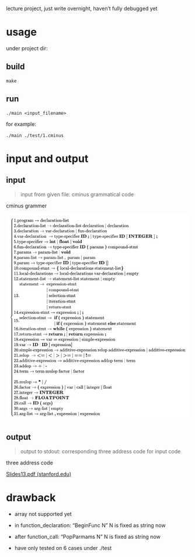 lecture project, just write overnight, haven’t fully debugged yet

# usage

under project dir:

## build

```shell
make
```

## run

```shell
./main <input_filename>
```

for example:

```shell
./main ./test/1.cminus
```

# input and output

## input

> input from given file: cminus grammatical code

cminus grammer

![](.\fig\cminus_grammer.jpg)

## output

> output to stdout: corresponding three address code for input code

three address code 

[Slides13.pdf (stanford.edu)](https://web.stanford.edu/class/archive/cs/cs143/cs143.1128/lectures/13/Slides13.pdf)

# drawback

- array not supported yet
- in function_declaration: “BeginFunc N” N is fixed as string now
- after function_call: “PopParmams N” N is fixed as string now

- have only tested on 6 cases under ./test